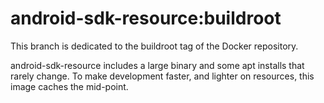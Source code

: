 # android-sdk-resource:buildroot

This branch is dedicated to the buildroot tag of the Docker repository.

android-sdk-resource includes a large binary and some apt installs that rarely
change. To make development faster, and lighter on resources, this image caches
the mid-point.
